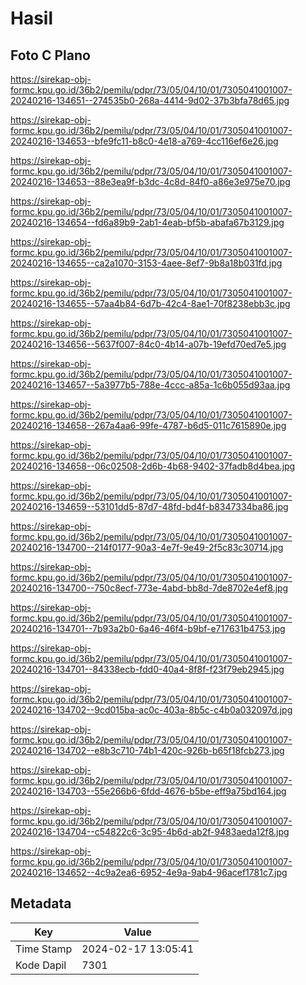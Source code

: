# Hasil

## Foto C Plano

https://sirekap-obj-formc.kpu.go.id/36b2/pemilu/pdpr/73/05/04/10/01/7305041001007-20240216-134651--274535b0-268a-4414-9d02-37b3bfa78d65.jpg

https://sirekap-obj-formc.kpu.go.id/36b2/pemilu/pdpr/73/05/04/10/01/7305041001007-20240216-134653--bfe9fc11-b8c0-4e18-a769-4cc116ef6e26.jpg

https://sirekap-obj-formc.kpu.go.id/36b2/pemilu/pdpr/73/05/04/10/01/7305041001007-20240216-134653--88e3ea9f-b3dc-4c8d-84f0-a86e3e975e70.jpg

https://sirekap-obj-formc.kpu.go.id/36b2/pemilu/pdpr/73/05/04/10/01/7305041001007-20240216-134654--fd6a89b9-2ab1-4eab-bf5b-abafa67b3129.jpg

https://sirekap-obj-formc.kpu.go.id/36b2/pemilu/pdpr/73/05/04/10/01/7305041001007-20240216-134655--ca2a1070-3153-4aee-8ef7-9b8a18b031fd.jpg

https://sirekap-obj-formc.kpu.go.id/36b2/pemilu/pdpr/73/05/04/10/01/7305041001007-20240216-134655--57aa4b84-6d7b-42c4-8ae1-70f8238ebb3c.jpg

https://sirekap-obj-formc.kpu.go.id/36b2/pemilu/pdpr/73/05/04/10/01/7305041001007-20240216-134656--5637f007-84c0-4b14-a07b-19efd70ed7e5.jpg

https://sirekap-obj-formc.kpu.go.id/36b2/pemilu/pdpr/73/05/04/10/01/7305041001007-20240216-134657--5a3977b5-788e-4ccc-a85a-1c6b055d93aa.jpg

https://sirekap-obj-formc.kpu.go.id/36b2/pemilu/pdpr/73/05/04/10/01/7305041001007-20240216-134658--267a4aa6-99fe-4787-b6d5-011c7615890e.jpg

https://sirekap-obj-formc.kpu.go.id/36b2/pemilu/pdpr/73/05/04/10/01/7305041001007-20240216-134658--06c02508-2d6b-4b68-9402-37fadb8d4bea.jpg

https://sirekap-obj-formc.kpu.go.id/36b2/pemilu/pdpr/73/05/04/10/01/7305041001007-20240216-134659--53101dd5-87d7-48fd-bd4f-b8347334ba86.jpg

https://sirekap-obj-formc.kpu.go.id/36b2/pemilu/pdpr/73/05/04/10/01/7305041001007-20240216-134700--214f0177-90a3-4e7f-9e49-2f5c83c30714.jpg

https://sirekap-obj-formc.kpu.go.id/36b2/pemilu/pdpr/73/05/04/10/01/7305041001007-20240216-134700--750c8ecf-773e-4abd-bb8d-7de8702e4ef8.jpg

https://sirekap-obj-formc.kpu.go.id/36b2/pemilu/pdpr/73/05/04/10/01/7305041001007-20240216-134701--7b93a2b0-6a46-46f4-b9bf-e717631b4753.jpg

https://sirekap-obj-formc.kpu.go.id/36b2/pemilu/pdpr/73/05/04/10/01/7305041001007-20240216-134701--84338ecb-fdd0-40a4-8f8f-f23f79eb2945.jpg

https://sirekap-obj-formc.kpu.go.id/36b2/pemilu/pdpr/73/05/04/10/01/7305041001007-20240216-134702--9cd015ba-ac0c-403a-8b5c-c4b0a032097d.jpg

https://sirekap-obj-formc.kpu.go.id/36b2/pemilu/pdpr/73/05/04/10/01/7305041001007-20240216-134702--e8b3c710-74b1-420c-926b-b65f18fcb273.jpg

https://sirekap-obj-formc.kpu.go.id/36b2/pemilu/pdpr/73/05/04/10/01/7305041001007-20240216-134703--55e266b6-6fdd-4676-b5be-eff9a75bd164.jpg

https://sirekap-obj-formc.kpu.go.id/36b2/pemilu/pdpr/73/05/04/10/01/7305041001007-20240216-134704--c54822c6-3c95-4b6d-ab2f-9483aeda12f8.jpg

https://sirekap-obj-formc.kpu.go.id/36b2/pemilu/pdpr/73/05/04/10/01/7305041001007-20240216-134652--4c9a2ea6-6952-4e9a-9ab4-96acef1781c7.jpg


## Metadata

| Key        | Value               |
| ---------- | ------------------- |
| Time Stamp | 2024-02-17 13:05:41 |
| Kode Dapil | 7301                |



